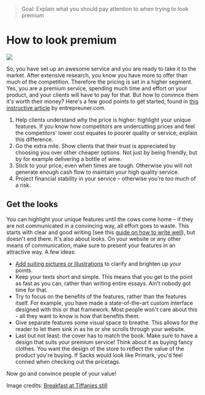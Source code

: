 > Goal: Explain what you should pay attention to when trying to look premium

# How to look premium

<img src="http://i.imgur.com/4ETDkim.jpg" widht="100%">

So, you have set up an awesome service and you are ready to take it to the market. After extensive research, you know you have more to offer than much of the competition. Therefore the pricing is set in a higher segment. Yes, you are a premium service, spending much time and effort on your product, and your clients will have to pay for that. But how to convince them it's worth their money? Here's a few good points to get started, found in [this instructive article](https://www.entrepreneur.com/article/217176) by entrepreuner.com.

1. Help clients understand why the price is higher: highlight your unique features. If you know how competitors are undercutting prices and feel the competitors' lower cost equates to poorer quality or service, explain this difference.
2. Go the extra mile. Show clients that their trust is appreciated by choosing you over other cheaper options. Not just by being friendly, but by for example delivering a bottle of wine.
3. Stick to your price, even when times are tough. Otherwise you will not generate enough cash flow to maintain your high quality service.
4. Project financial stability in your service – otherwise you’re too much of a risk.

## Get the looks

You can highlight your unique features until the cows come home – if they are not communicated in a convincing way, all effort goes to waste. This starts with clear and good writing (see this [guide on how to write well](https://github.com/newatoms/guides/tree/ready/writing-guide)), but doesn't end there. It's also about looks. On your website or any other means of communication, make sure to present your features in an attractive way. A few ideas:
* [Add suiting pictures or illustrations](https://github.com/newatoms/guides/tree/ready/effective-image-guide) to clarify and brighten up your points.
* Keep your texts short and simple. This means that you get to the point as fast as you can, rather than writing entire essays. Ain't nobody got time for that.
* Try to focus on the benefits of the features, rather than the features itself. For example, you have made a state-of-the-art custom interface designed with this or that framework. Most people won't care about this - all they want to know is how that benefits them.
* Give separate features some visual space to breathe. This allows for the reader to let them sink in as he or she scrolls through your website.
* Last but not least: the cover has to match the book. Make sure to have a design that suits your premium service! Think about it as buying fancy clothes. You want the design of the store to reflect the value of the product you're buying. If Sacks would look like Primark, you'd feel conned when checking out the pricetags.

Now go and convince people of your value!

Image credits: [Breakfast at Tiffanies still](http://habituallychic.luxury/2016/02/crazy-about-tiffanys-documentary/)
